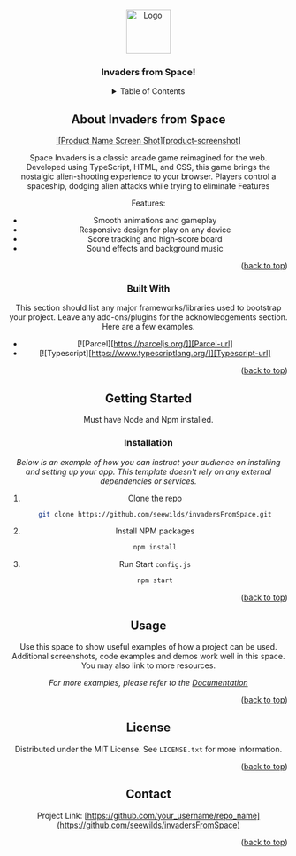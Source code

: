 <!-- Improved compatibility of back to top link: See: https://github.com/othneildrew/Best-README-Template/pull/73 -->
<a name="readme-top"></a>

<!-- PROJECT LOGO -->
<br />
<div align="center">
  <a href="https://github.com/othneildrew/Best-README-Template">
    <img src="images/logo.png" alt="Logo" width="80" height="80">
  </a>

  <h3 align="center">Invaders from Space!</h3>

<!-- TABLE OF CONTENTS -->
<details>
  <summary>Table of Contents</summary>
  <ol>
    <li>
      <a href="#about-the-project">About</a>
      <ul>
        <li><a href="#built-with">Built With</a></li>
      </ul>
    </li>
    <li>
      <a href="#getting-started">Getting Started</a>
      <ul>
        <li><a href="#installation">Installation</a></li>
      </ul>
    </li>
    <li><a href="#usage">Usage</a></li>
    <li><a href="#license">License</a></li>
    <li><a href="#contact">Contact</a></li>
  </ol>
</details>


## About Invaders from Space

[![Product Name Screen Shot][product-screenshot]](https://example.com)

Space Invaders is a classic arcade game reimagined for the web. Developed using TypeScript, HTML, and CSS, this game brings the nostalgic alien-shooting experience to your browser. Players control a spaceship, dodging alien attacks while trying to eliminate Features

Features:
* Smooth animations and gameplay
* Responsive design for play on any device
* Score tracking and high-score board
* Sound effects and background music

<p align="right">(<a href="#readme-top">back to top</a>)</p>



### Built With

This section should list any major frameworks/libraries used to bootstrap your project. Leave any add-ons/plugins for the acknowledgements section. Here are a few examples.

* [![Parcel][https://parceljs.org/]][Parcel-url]
* [![Typescript][https://www.typescriptlang.org/]][Typescript-url]

<p align="right">(<a href="#readme-top">back to top</a>)</p>



<!-- GETTING STARTED -->
## Getting Started

Must have Node and Npm installed.

### Installation

_Below is an example of how you can instruct your audience on installing and setting up your app. This template doesn't rely on any external dependencies or services._

1. Clone the repo
   ```sh
   git clone https://github.com/seewilds/invadersFromSpace.git
   ```
3. Install NPM packages
   ```sh
   npm install
   ```
4. Run Start `config.js`
   ```sh
   npm start
   ```

<p align="right">(<a href="#readme-top">back to top</a>)</p>



<!-- USAGE EXAMPLES -->
## Usage

Use this space to show useful examples of how a project can be used. Additional screenshots, code examples and demos work well in this space. You may also link to more resources.

_For more examples, please refer to the [Documentation](https://example.com)_

<p align="right">(<a href="#readme-top">back to top</a>)</p>



<!-- LICENSE -->
## License

Distributed under the MIT License. See `LICENSE.txt` for more information.

<p align="right">(<a href="#readme-top">back to top</a>)</p>


<!-- CONTACT -->
## Contact

Project Link: [https://github.com/your_username/repo_name](https://github.com/seewilds/invadersFromSpace)

<p align="right">(<a href="#readme-top">back to top</a>)</p>
